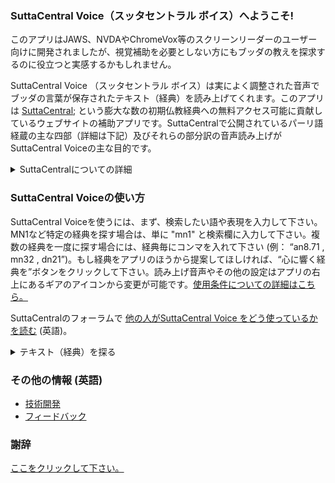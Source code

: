 ### SuttaCentral Voice（スッタセントラル ボイス）へようこそ!

このアプリはJAWS、NVDAやChromeVox等のスクリーンリーダーのユーザー向けに開発されましたが、視覚補助を必要としない方にもブッダの教えを探求するのに役立つと実感するかもしれません。

SuttaCentral Voice （スッタセントラル ボイス）は実によく調整された音声でブッダの言葉が保存されたテキスト（経典）を読み上げてくれます。このアプリは <a href="https://suttacentral.net" target="_blank">SuttaCentral</a>; という膨大な数の初期仏教経典への無料アクセス可能に貢献しているウェブサイトの補助アプリです。SuttaCentralで公開されているパーリ語経蔵の主な四部（詳細は下記）及びそれらの部分訳の音声読み上げがSuttaCentral Voiceの主な目的です。

<details>
<summary>SuttaCentralについての詳細</summary>

* <a href="https://suttacentral.net/introduction" target="_blank">SuttaCentralの紹介</a> 
* <a href="https://suttacentral.net/methodology" target="_blank">SuttaCentralの方法論</a>
* <a href="https://suttacentral.net/numbering" target="_blank">SuttaCentralのナンバリング法</a>
* <a href="https://suttacentral.net/abbreviations" target="_blank">SuttaCentralで使用されている略語</a>
* <a href="https://suttacentral.net/acknowledgments" target="_blank">謝辞</a>

</details>

### SuttaCentral Voiceの使い方

SuttaCentral Voiceを使うには、まず、検索したい語や表現を入力して下さい。MN1など特定の経典を探す場合は、単に "mn1" と検索欄に入力して下さい。複数の経典を一度に探す場合には、経典毎にコンマを入れて下さい (例： “an8.71 <span aria-label="comma"> </span><span aria-hidden="true">,</span> mn32 <span aria-label="comma"> </span><span aria-hidden="true">,</span> dn21”)。もし経典をアプリのほうから提案してほしければ、“心に響く経典を”ボタンをクリックして下さい。読み上げ音声やその他の設定はアプリの右上にあるギアのアイコンから変更が可能です。<a href="/sc-voice/en/ToC" target="_blank">使用条件についての詳細はこちら。</a>

SuttaCentralのフォーラムで <a href="https://discourse.suttacentral.net/t/how-do-you-use-suttacentral-voice/12384" target="_blank">他の人がSuttaCentral Voice をどう使っているかを読む</a> (英語)。

<details>
<summary>テキスト（経典）を探る</summary>

SuttaCentralでは、ブッダの教えを記録したパーリ仏典のうち、経と律の二蔵についての概論を読むことができます。

* <a href="https://suttacentral.net/discourses" target="_blank">経蔵（説教）概論</a>
* <a href="https://suttacentral.net/vinaya" target="_blank">律蔵（僧の規則）概論</a>

また、SuttaCentralはパーリ語経典の詳細や機微を深く解説した手引書を多数公開しています。

* <a href="https://suttacentral.net/general-guide-sujato" target="_blank">パーリ語経典読者の手引書</a>
* <a href="https://suttacentral.net/dn-guide-sujato" target="_blank">長部―読み物及び編集作品としてのダンマ</a>
* <a href="https://suttacentral.net/mn-guide-sujato" target="_blank">中部―奥深い真実についての会話</a>
* <a href="https://suttacentral.net/sn-guide-sujato" target="_blank">相応部―仏教哲学の青写真</a>
* <a href="https://suttacentral.net/an-guide-sujato" target="_blank">増支部―日常に役立つ教え</a>

下記の索引や語彙集も検索に役立つかもしれません。

* <a href="https://suttacentral.net/subjects" target="_blank">用語・語句の索引</a>
* <a href="https://suttacentral.net/similes" target="_blank">喩えの索引</a>
* <a href="https://suttacentral.net/names" target="_blank">名前の索引</a>
* <a href="https://suttacentral.net/terminology" target="_blank">基本的なパーリ語語彙録</a>

</details>

### その他の情報 (英語)
* <a href="/sc-voice/en/ToC#engineering-and-development" target="_blank">技術開発</a>
* <a href="https://discourse.suttacentral.net/tags/sc-voice" target="_blank">フィードバック</a>

### 謝辞
[ここをクリックして下さい。](/sc-voice/en/Acknowledgements)

